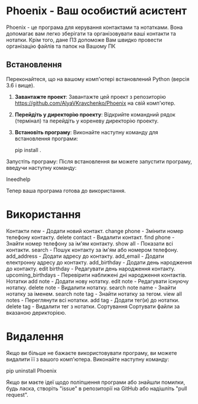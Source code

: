 # Phoenix - Ваш особистий асистент

Phoenix - це програма для керування контактами та нотатками. 
Вона допомагає вам легко зберігати та організовувати ваші контакти та нотатки.
Крім того, дане ПЗ допоможе Вам швидко провести організацію файлів та папок на Вашому ПК

## Встановлення

Переконайтеся, що на вашому комп'ютері встановлений Python (версія 3.6 і вище).

1. **Завантажте проект**: Завантажте цей проект з репозиторію https://github.com/AlyaVKravchenko/Phoenix на свій комп'ютер.

2. **Перейдіть у директорію проекту**: Відкрийте командний рядок (термінал) та перейдіть у кореневу директорію проекту.

3. **Встановіть програму**: Виконайте наступну команду для встановлення програми:

   pip install .

Запустіть програму: Після встановлення ви можете запустити програму, введучи наступну команду:

Ineedhelp

Тепер ваша програма готова до використання.

# Використання
Контакти
new - Додати новий контакт.
change phone - Змінити номер телефону контакту.
delete contact - Видалити контакт.
find phone - Знайти номер телефону за ім'ям контакту.
show all - Показати всі контакти.
search - Пошук контакту за ім'ям або номером телефону.
add_address - Додати адресу до контакту.
add_email - Додати електронну адресу до контакту.
add_birthday - Додати день народження до контакту.
edit birthday - Редагувати день народження контакту.
upcoming_birthdays - Перевірити наближені дні народження контактів.
Нотатки
add note - Додати нову нотатку.
edit note - Редагувати існуючу нотатку.
delete note - Видалити нотатку.
search note name - Знайти нотатку за іменем.
search note tag - Знайти нотатку за тегом.
view all notes - Переглянути всі нотатки.
add tag - Додати тег(и) до нотатки.
delete tag - Видалити тег з нотатки.
Сортування
Сортувати файли за вказаною дерикторією.

# Видалення
Якщо ви більше не бажаєте використовувати програму, ви можете видалити її з вашого комп'ютера. Виконайте наступну команду:

pip uninstall Phoenix


Якщо ви маєте ідеї щодо поліпшення програми або знайшли помилки, будь ласка, створіть "issue" в репозиторії на GitHub або надішліть "pull request".
